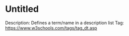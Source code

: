 # Untitled

Description: Defines a term/name in a description list
Tag: https://www.w3schools.com/tags/tag_dt.asp